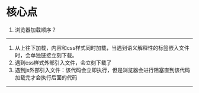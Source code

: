 # 核心点
1. 浏览器加载顺序？
***
1. 从上往下加载，内容和css样式同时加载，当遇到语义解释性的标签嵌入文件时，会单独链接立刻下载。
2. 遇到css样式外部引入文件，会立刻下载了
3. 遇到js外部引入文件：该代码会立即执行，但是浏览器会进行阻塞直到该代码加载完才会执行后面的代码
***
